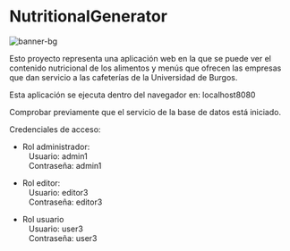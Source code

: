 # NutritionalGenerator

![banner-bg](https://user-images.githubusercontent.com/84924718/154328112-aebbf957-1d71-4f91-93ba-bc88e80a4748.PNG)

Esto proyecto representa una aplicación web en la que se puede ver el contenido nutricional de los alimentos y menús que ofrecen las empresas que dan servicio a las cafeterías de la Universidad de Burgos.

Esta aplicación se ejecuta dentro del navegador en: localhost8080

Comprobar previamente que el servicio de la base de datos está iniciado.

Credenciales de acceso:
  - Rol administrador: <br />
 &ensp;     Usuario:  admin1 <br />
 &ensp;     Contraseña: admin1 <br />
      
  - Rol editor: <br />
&ensp;      Usuario:  editor3 <br />
&ensp;      Contraseña: editor3 <br />
      
  - Rol usuario <br />
 &ensp;     Usuario: user3 <br />
 &ensp;    Contraseña: user3 <br />
